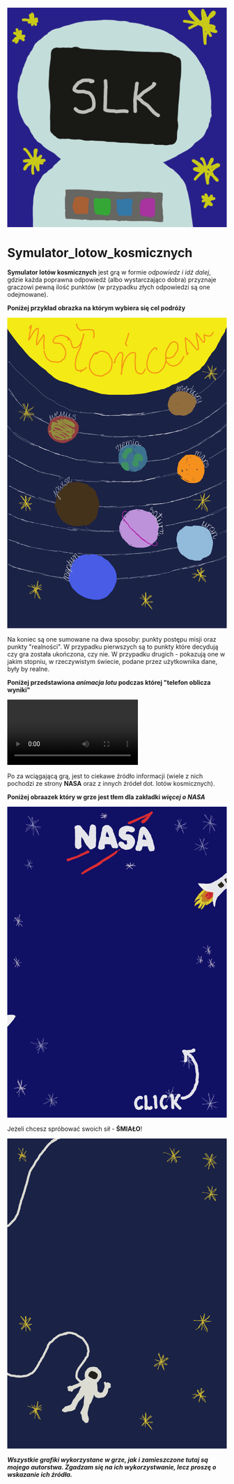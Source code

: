 ![LOGO](https://github.com/AnnaShino/Symulator_lotow_kosmicznych/blob/main/logo.png)

# Symulator_lotow_kosmicznych

**Symulator lotów kosmicznych** jest grą w formie _odpowiedz i idź dalej_, gdzie każda poprawna odpowiedź (albo wystarczająco dobra) przyznaje graczowi pewną ilość punktów (w przypadku złych odpowiedzi są one odejmowane).

**Poniżej przykład obrazka na którym wybiera się cel podróży**

![PLANETY](https://github.com/AnnaShino/Symulator_lotow_kosmicznych/blob/main/planety.png)

Na koniec są one sumowane na dwa sposoby: punkty postępu misji oraz punkty "realności". W przypadku pierwszych są to punkty które decydują czy gra została ukończona, czy nie. W przypadku drugich - pokazują one w jakim stopniu, w rzeczywistym świecie, podane przez użytkownika dane, były by realne.

**Poniżej przedstawiona _animacja lotu_ podczas której "telefon oblicza wyniki"**

![Animacja](https://github.com/AnnaShino/Symulator_lotow_kosmicznych/blob/main/animacja.mp4)

Po za wciągającą grą, jest to ciekawe źródło informacji (wiele z nich pochodzi ze strony **NASA** oraz z innych źródeł dot. lotów kosmicznych). 

**Poniżej obraazek który w grze jest tłem dla zakładki _więcej o NASA_**

![NASA](https://github.com/AnnaShino/Symulator_lotow_kosmicznych/blob/main/nasa.png)

Jeżeli chcesz spróbować swoich sił - **ŚMIAŁO**! 

![ZAKOŃCZENIE](https://github.com/AnnaShino/Symulator_lotow_kosmicznych/blob/main/zakonczenie.png)

**_Wszystkie grafiki wykorzystane w grze, jak i zamieszczone tutaj są mojego autorstwa. Zgadzam się na ich wykorzystwanie, lecz proszę o wskazanie ich źródła._**

